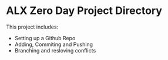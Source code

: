 # ALX Zero Day Project Directory

This project includes:

* Setting up a Github Repo
* Adding, Commiting and Pushing
* Branching and resloving conflicts
